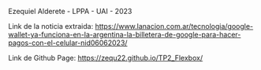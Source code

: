 Ezequiel Alderete - LPPA - UAI - 2023

Link de la noticia extraida:
https://www.lanacion.com.ar/tecnologia/google-wallet-ya-funciona-en-la-argentina-la-billetera-de-google-para-hacer-pagos-con-el-celular-nid06062023/

Link de Github Page:
https://zequ22.github.io/TP2_Flexbox/